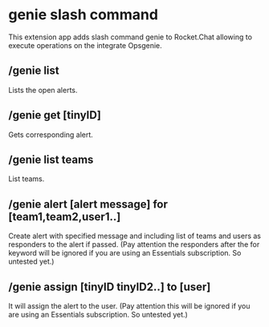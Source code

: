 # genie slash command
This extension app adds slash command genie to Rocket.Chat allowing to execute operations on the integrate Opsgenie.

## /genie list

Lists the open alerts.

## /genie get [tinyID]

Gets corresponding alert.

## /genie list teams

List teams.

## /genie alert [alert message] for [team1,team2,user1..]

Create alert with specified message and including list of teams and users as responders to the alert if passed.
(Pay attention the responders after the for keyword will be ignored if you are using an Essentials subscription. So untested yet.)

## /genie assign [tinyID tinyID2..] to [user]

It will assign the alert to the user.
(Pay attention this will be ignored if you are using an Essentials subscription. So untested yet.)
